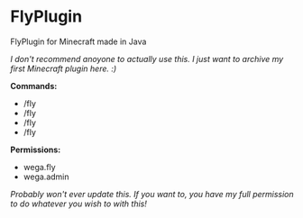# FlyPlugin
FlyPlugin for Minecraft made in Java

_I don't recommend anoyone to actually use this. I just want to archive my first Minecraft plugin here. :)_
 
 
**Commands:**
- /fly
- /fly <speed>
- /fly <target>
- /fly <target> <speed>

**Permissions:**
- wega.fly
- wega.admin
 
 
 
_Probably won't ever update this. If you want to, you have my full permission to do whatever you wish to with this!_
